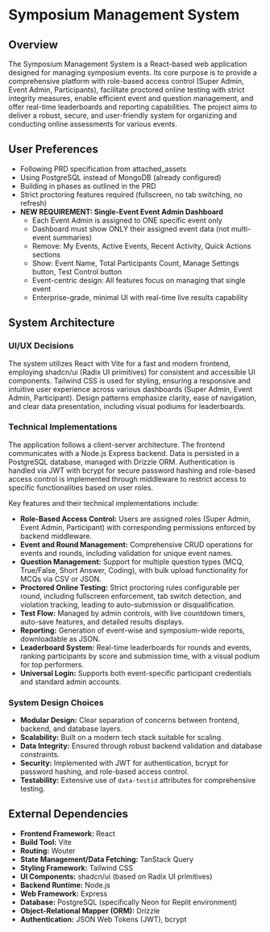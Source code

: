 # Symposium Management System

## Overview
The Symposium Management System is a React-based web application designed for managing symposium events. Its core purpose is to provide a comprehensive platform with role-based access control (Super Admin, Event Admin, Participants), facilitate proctored online testing with strict integrity measures, enable efficient event and question management, and offer real-time leaderboards and reporting capabilities. The project aims to deliver a robust, secure, and user-friendly system for organizing and conducting online assessments for various events.

## User Preferences
- Following PRD specification from attached_assets
- Using PostgreSQL instead of MongoDB (already configured)
- Building in phases as outlined in the PRD
- Strict proctoring features required (fullscreen, no tab switching, no refresh)
- **NEW REQUIREMENT: Single-Event Event Admin Dashboard**
  - Each Event Admin is assigned to ONE specific event only
  - Dashboard must show ONLY their assigned event data (not multi-event summaries)
  - Remove: My Events, Active Events, Recent Activity, Quick Actions sections
  - Show: Event Name, Total Participants Count, Manage Settings button, Test Control button
  - Event-centric design: All features focus on managing that single event
  - Enterprise-grade, minimal UI with real-time live results capability

## System Architecture

### UI/UX Decisions
The system utilizes React with Vite for a fast and modern frontend, employing shadcn/ui (Radix UI primitives) for consistent and accessible UI components. Tailwind CSS is used for styling, ensuring a responsive and intuitive user experience across various dashboards (Super Admin, Event Admin, Participant). Design patterns emphasize clarity, ease of navigation, and clear data presentation, including visual podiums for leaderboards.

### Technical Implementations
The application follows a client-server architecture. The frontend communicates with a Node.js Express backend. Data is persisted in a PostgreSQL database, managed with Drizzle ORM. Authentication is handled via JWT with bcrypt for secure password hashing and role-based access control is implemented through middleware to restrict access to specific functionalities based on user roles.

Key features and their technical implementations include:
- **Role-Based Access Control:** Users are assigned roles (Super Admin, Event Admin, Participant) with corresponding permissions enforced by backend middleware.
- **Event and Round Management:** Comprehensive CRUD operations for events and rounds, including validation for unique event names.
- **Question Management:** Support for multiple question types (MCQ, True/False, Short Answer, Coding), with bulk upload functionality for MCQs via CSV or JSON.
- **Proctored Online Testing:** Strict proctoring rules configurable per round, including fullscreen enforcement, tab switch detection, and violation tracking, leading to auto-submission or disqualification.
- **Test Flow:** Managed by admin controls, with live countdown timers, auto-save features, and detailed results displays.
- **Reporting:** Generation of event-wise and symposium-wide reports, downloadable as JSON.
- **Leaderboard System:** Real-time leaderboards for rounds and events, ranking participants by score and submission time, with a visual podium for top performers.
- **Universal Login:** Supports both event-specific participant credentials and standard admin accounts.

### System Design Choices
- **Modular Design:** Clear separation of concerns between frontend, backend, and database layers.
- **Scalability:** Built on a modern tech stack suitable for scaling.
- **Data Integrity:** Ensured through robust backend validation and database constraints.
- **Security:** Implemented with JWT for authentication, bcrypt for password hashing, and role-based access control.
- **Testability:** Extensive use of `data-testid` attributes for comprehensive testing.

## External Dependencies
- **Frontend Framework:** React
- **Build Tool:** Vite
- **Routing:** Wouter
- **State Management/Data Fetching:** TanStack Query
- **Styling Framework:** Tailwind CSS
- **UI Components:** shadcn/ui (based on Radix UI primitives)
- **Backend Runtime:** Node.js
- **Web Framework:** Express
- **Database:** PostgreSQL (specifically Neon for Replit environment)
- **Object-Relational Mapper (ORM):** Drizzle
- **Authentication:** JSON Web Tokens (JWT), bcrypt